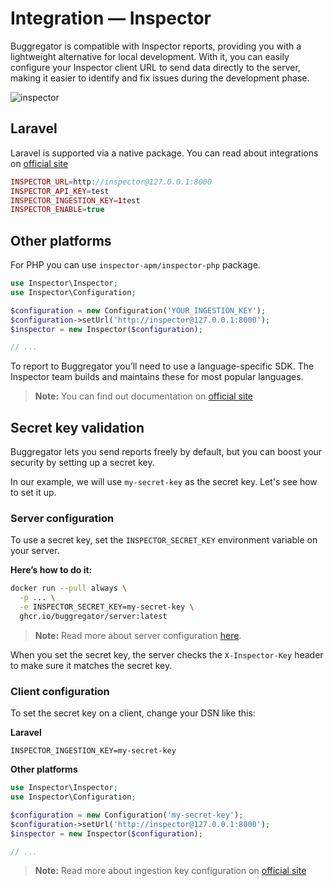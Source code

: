 # Integration — Inspector

Buggregator is compatible with Inspector reports, providing you with a lightweight alternative for local
development. With it, you can easily configure your Inspector client URL to send data directly to the server, making it
easier to identify and fix issues during the development phase.

![inspector](https://github.com/buggregator/server/assets/773481/ab002ecf-e1dc-4433-90d4-0e42ff8c0ab3)

## Laravel

Laravel is supported via a native package. You can read about integrations
on [official site](https://docs.inspector.dev/laravel)

```php
INSPECTOR_URL=http://inspector@127.0.0.1:8000
INSPECTOR_API_KEY=test
INSPECTOR_INGESTION_KEY=1test
INSPECTOR_ENABLE=true
```

## Other platforms

For PHP you can use `inspector-apm/inspector-php` package.

```php
use Inspector\Inspector;
use Inspector\Configuration;

$configuration = new Configuration('YOUR_INGESTION_KEY');
$configuration->setUrl('http://inspector@127.0.0.1:8000');
$inspector = new Inspector($configuration);

// ...
```

To report to Buggregator you’ll need to use a language-specific SDK. The Inspector team builds and maintains these for
most popular languages.

> **Note:**
> You can find out documentation on [official site](https://docs.inspector.dev/)

## Secret key validation

Buggregator lets you send reports freely by default, but you can boost your security by setting up a secret key.

In our example, we will use `my-secret-key` as the secret key. Let's see how to set it up.

### Server configuration

To use a secret key, set the `INSPECTOR_SECRET_KEY` environment variable on your server.

**Here’s how to do it:**

```bash
docker run --pull always \
  -p ... \
  -e INSPECTOR_SECRET_KEY=my-secret-key \
  ghcr.io/buggregator/server:latest
```

> **Note:** Read more about server configuration [here](../getting-started.md).

When you set the secret key, the server checks the `X-Inspector-Key` header to make sure it matches the secret key.

### Client configuration

To set the secret key on a client, change your DSN like this:

**Laravel**

```dotenv
INSPECTOR_INGESTION_KEY=my-secret-key
```

**Other platforms**

```php
use Inspector\Inspector;
use Inspector\Configuration;

$configuration = new Configuration('my-secret-key');
$configuration->setUrl('http://inspector@127.0.0.1:8000');
$inspector = new Inspector($configuration);

// ...
```

> **Note:** Read more about ingestion key configuration on [official site](https://docs.inspector.dev/)